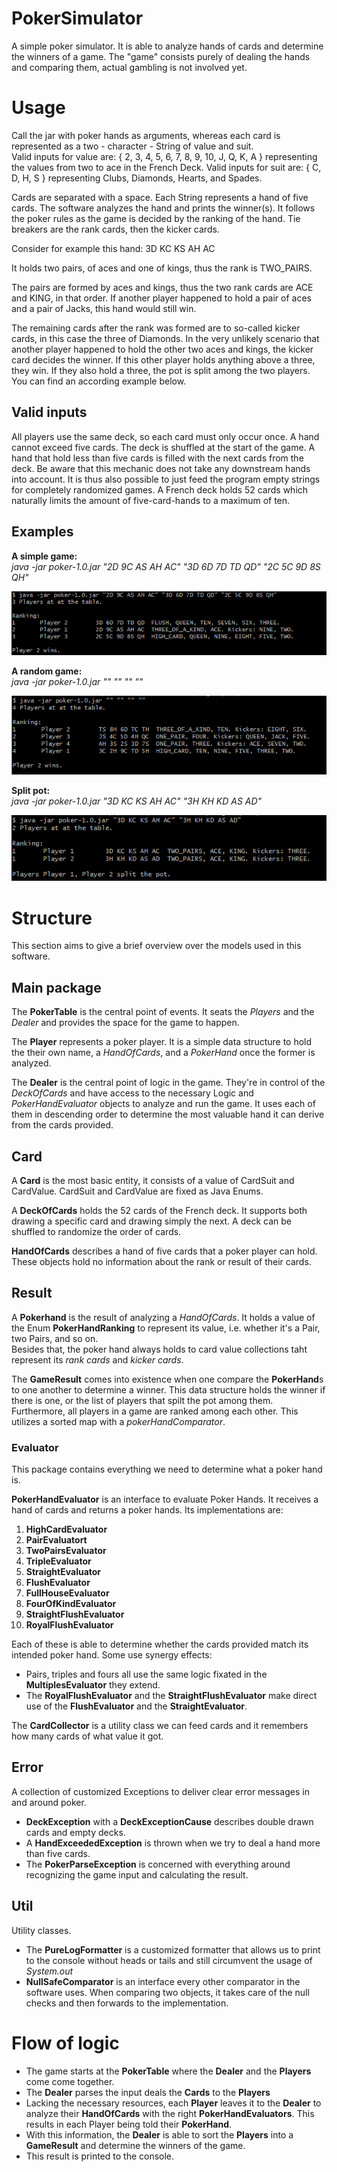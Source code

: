 # PokerSimulator
A simple poker simulator. It is able to analyze hands of cards and determine the winners of a game. The "game" consists purely of dealing the hands and comparing them, actual gambling is not involved yet.

# Usage
Call the jar with poker hands as arguments, whereas each card is represented as a two - character - String of value and suit.  
Valid inputs for value are: { 2, 3, 4, 5, 6, 7, 8, 9, 10, J, Q, K, A } representing the values from two to ace in the French Deck.
Valid inputs for suit are: { C, D, H, S } representing Clubs, Diamonds, Hearts, and Spades.  

Cards are separated with a space. Each String represents a hand of five cards.
The software analyzes the hand and prints the winner(s). It follows the poker rules as the game is decided by the ranking of the hand. Tie breakers are the rank cards, then the kicker cards.

Consider for example this hand:
3D KC KS AH AC

It holds two pairs, of aces and one of kings, thus the rank is TWO_PAIRS.

The pairs are formed by aces and kings, thus the two rank cards are ACE and KING, in that order. If another player happened to hold a pair of aces and a pair of Jacks, this hand would still win.

The remaining cards after the rank was formed are to so-called kicker cards, in this case the three of Diamonds. In the very unlikely scenario that another player happened to hold the other two aces and kings, the kicker card decides the winner. If this other player holds anything above a three, they win. If they also hold a three, the pot is split among the two players. You can find an according example below.

## Valid inputs
All players use the same deck, so each card must only occur once.
A hand cannot exceed five cards.
The deck is shuffled at the start of the game. A hand that hold less than five cards is filled with the next cards from the deck. Be aware that this mechanic does not take any downstream hands into account.
It is thus also possible to just feed the program empty strings for completely randomized games.
A French deck holds 52 cards which naturally limits the amount of five-card-hands to a maximum of ten.

## Examples
**A simple game:**  
*java -jar poker-1.0.jar "2D 9C AS AH AC" "3D 6D 7D TD QD" "2C 5C 9D 8S QH"*

![A basic game](resources/img/basic_game.png)

**A random game:**  
*java -jar poker-1.0.jar "" "" "" ""*

![A fully random game](resources/img/random_game.png)

**Split pot:**  
*java -jar poker-1.0.jar "3D KC KS AH AC" "3H KH KD AS AD"*

![A split pot game](resources/img/split-pot.png)

# Structure

This section aims to give a brief overview over the models used in this software.

## Main package

The **PokerTable** is the central point of events. It seats the *Players* and the *Dealer* and provides the space for the game to happen.

The **Player** represents a poker player.  It is a simple data structure to hold the their own name, a *HandOfCards*, and a *PokerHand* once the former is analyzed.

The **Dealer** is the central point of logic in the game. They're in control of the *DeckOfCards* and have access to the necessary Logic and *PokerHandEvaluator* objects to analyze and run the game. It uses each of them in descending order to determine the most valuable hand it can derive from the cards provided.

## Card

A **Card** is the most basic entity, it consists of a value of CardSuit and CardValue. CardSuit and CardValue are fixed as Java Enums.

A **DeckOfCards** holds the 52 cards of the French deck. It supports both drawing a specific card and drawing simply the next. A deck can be shuffled to randomize the order of cards.

**HandOfCards** describes a hand of five cards that a poker player can hold. These objects hold no information about the rank or result of their cards.

## Result

A **Pokerhand** is the result of analyzing a *HandOfCards*. It holds a value of the Enum **PokerHandRanking** to represent its value, i.e. whether it's a Pair, two Pairs, and so on.  
Besides that, the poker hand always holds to card value collections taht represent its *rank cards* and *kicker cards*.

The **GameResult** comes into existence when one compare the **PokerHand**s to one another to determine a winner. This data structure holds the winner if there is one, or the list of players that spilt the pot among them. Furthermore, all players in a game are ranked among each other. This utilizes a sorted map with a *pokerHandComparator*.

### Evaluator

This package contains everything we need to determine what a poker hand is.

**PokerHandEvaluator** is an interface to evaluate Poker Hands.  It receives a hand of cards and returns a poker hands. Its implementations are:

1. **HighCardEvaluator**
2. **PairEvaluatort**
3. **TwoPairsEvaluator**
4. **TripleEvaluator**
5. **StraightEvaluator**
6. **FlushEvaluator**
7. **FullHouseEvaluator**
8. **FourOfKindEvaluator**
9. **StraightFlushEvaluator**
10. **RoyalFlushEvaluator**

Each of these is able to determine whether the cards provided match its intended poker hand. Some use synergy effects:  
- Pairs, triples and fours all use the same logic fixated in the **MultiplesEvaluator** they extend.  
- The **RoyalFlushEvaluator** and the **StraightFlushEvaluator** make direct use of the **FlushEvaluator** and the **StraightEvaluator**.

The **CardCollector** is a utility class we can feed cards and it remembers how many cards of what value it got.

## Error

A collection of customized Exceptions to deliver clear error messages in and around poker.

- **DeckException** with a **DeckExceptionCause** describes double drawn cards and empty decks.
- A **HandExceededException** is thrown when we try to deal a hand more than five cards.
- The **PokerParseException** is concerned with everything around recognizing the game input and calculating the result.

## Util

Utility classes.

- The **PureLogFormatter** is a customized formatter that allows us to print to the console without heads or tails and still circumvent the usage of *System.out*
- **NullSafeComparator** is an interface every other comparator in the software uses. When comparing two objects, it takes care of the null checks and then forwards to the implementation.

# Flow of logic

- The game starts at the **PokerTable** where the **Dealer** and the **Players** come come together.
- The **Dealer** parses the input deals the **Cards** to the **Players**
- Lacking the necessary resources, each **Player** leaves it to the **Dealer** to analyze their **HandOfCards** with the right **PokerHandEvaluators**. This results in each Player being told their **PokerHand**.
- With this information, the **Dealer** is able to sort the **Players** into a **GameResult** and determine the winners of the game.
- This result is printed to the console.
